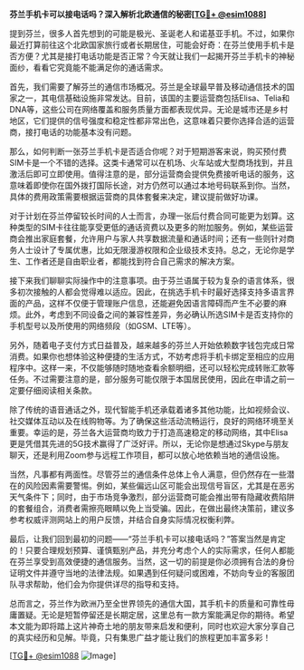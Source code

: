 **芬兰手机卡可以接电话吗？深入解析北欧通信的秘密[[TG💪+ @esim1088](https://t.me/s/esim1088)]**

提到芬兰，很多人首先想到的可能是极光、圣诞老人和诺基亚手机。不过，如果你最近打算前往这个北欧国家旅行或者长期居住，可能会好奇：在芬兰使用手机卡是否方便？尤其是接打电话功能是否正常？今天就让我们一起揭开芬兰手机卡的神秘面纱，看看它究竟能不能满足你的通话需求。

首先，我们需要了解芬兰的通信市场概况。芬兰是全球最早普及移动通信技术的国家之一，其电信基础设施非常发达。目前，该国的主要运营商包括Elisa、Telia和DNA等，这些公司在网络覆盖和服务质量方面都表现优异。无论是城市还是乡村地区，它们提供的信号强度和稳定性都非常出色，这意味着只要你选择合适的运营商，接打电话的功能基本没有问题。

那么，如何判断一张芬兰手机卡是否适合你呢？对于短期游客来说，购买预付费SIM卡是一个不错的选择。这类卡通常可以在机场、火车站或大型商场找到，并且激活后即可立即使用。值得注意的是，部分运营商会提供免费接听电话的服务，这意味着即使你在国外拨打国际长途，对方仍然可以通过本地号码联系到你。当然，具体的费用政策需要根据运营商的具体套餐来决定，建议提前做好功课。

对于计划在芬兰停留较长时间的人士而言，办理一张后付费合同可能更为划算。这种类型的SIM卡往往能享受更低的通话资费以及更多的附加服务。例如，某些运营商会推出家庭套餐，允许用户与家人共享数据流量和通话时间；还有一些则针对商务人士设计了专属优惠，比如无限漫游权限和企业级技术支持。总之，无论你是学生、工作者还是自由职业者，都能找到符合自己需求的解决方案。

接下来我们聊聊实际操作中的注意事项。由于芬兰语属于较为复杂的语言体系，很多初次接触的人都会觉得难以适应。因此，在挑选手机卡时最好选择支持多语言界面的产品，这样不仅便于管理账户信息，还能避免因语言障碍而产生不必要的麻烦。此外，考虑到不同设备之间的兼容性差异，务必确认所选SIM卡是否支持你的手机型号以及所使用的网络频段（如GSM、LTE等）。

另外，随着电子支付方式日益普及，越来越多的芬兰人开始依赖数字钱包完成日常消费。如果你也想体验这种便捷的生活方式，不妨考虑将手机卡绑定至相应的应用程序中。这样一来，不仅能够随时随地查看余额明细，还可以轻松完成转账汇款等任务。不过需要注意的是，部分服务可能仅限于本国居民使用，因此在申请之前一定要仔细阅读相关条款。

除了传统的语音通话之外，现代智能手机还承载着诸多其他功能，比如视频会议、社交媒体互动以及在线购物等。为了确保这些活动流畅运行，良好的网络环境至关重要。幸运的是，芬兰各大运营商均致力于打造高速稳定的移动网络，其中Elisa更是凭借其先进的5G技术赢得了广泛好评。所以，无论你是想通过Skype与朋友聊天，还是利用Zoom参与远程工作项目，都可以放心地依赖当地的通信设施。

当然，凡事都有两面性。尽管芬兰的通信条件总体上令人满意，但仍然存在一些潜在的风险因素需要警惕。例如，某些偏远山区可能会出现信号盲区，尤其是在恶劣天气条件下；同时，由于市场竞争激烈，部分运营商可能会推出带有隐藏收费陷阱的套餐组合，消费者需擦亮眼睛以免上当受骗。因此，在做出最终决策前，建议多参考权威评测网站上的用户反馈，并结合自身实际情况权衡利弊。

最后，让我们回到最初的问题——“芬兰手机卡可以接电话吗？”答案当然是肯定的！只要合理规划预算、谨慎甄别产品，并充分考虑个人的实际需求，任何人都能在芬兰享受到高效便捷的通信服务。当然，这一切的前提是你必须拥有合法的身份证明文件并遵守当地的法律法规。如果遇到任何疑问或困难，不妨向专业的客服团队寻求帮助，他们会为你提供详尽的指导和支持。

总而言之，芬兰作为欧洲乃至全世界领先的通信大国，其手机卡的质量和可靠性毋庸置疑。无论是短暂停留还是长期定居，这里总有一款方案能满足你的期待。希望本文能为即将踏上这片神奇土地的朋友带来启发和便利，同时也欢迎大家分享自己的真实经历和见解。毕竟，只有集思广益才能让我们的旅程更加丰富多彩！

[[TG💪+ @esim1088](https://t.me/s/esim1088) ![Image](https://i.postimg.cc/4NQfJmqS/Snipaste-2025-05-13-00-14-12.png)]